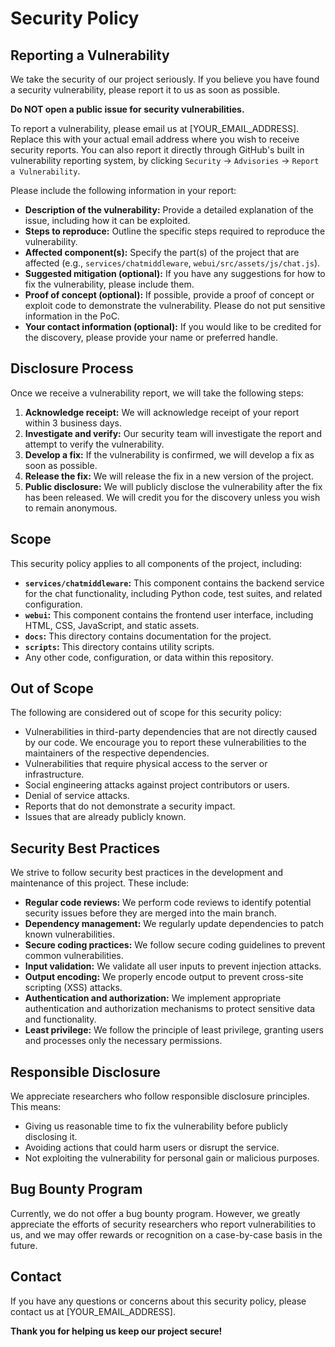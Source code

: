 # Security Policy

## Reporting a Vulnerability

We take the security of our project seriously. If you believe you have found a security vulnerability, please report it to us as soon as possible.

**Do NOT open a public issue for security vulnerabilities.**

To report a vulnerability, please email us at [YOUR_EMAIL_ADDRESS]. Replace this with your actual email address where you wish to receive security reports. You can also report it directly through GitHub's built in vulnerability reporting system, by clicking `Security` -> `Advisories` -> `Report a Vulnerability`.

Please include the following information in your report:

*   **Description of the vulnerability:** Provide a detailed explanation of the issue, including how it can be exploited.
*   **Steps to reproduce:** Outline the specific steps required to reproduce the vulnerability.
*   **Affected component(s):** Specify the part(s) of the project that are affected (e.g., `services/chatmiddleware`, `webui/src/assets/js/chat.js`).
*   **Suggested mitigation (optional):** If you have any suggestions for how to fix the vulnerability, please include them.
*   **Proof of concept (optional):** If possible, provide a proof of concept or exploit code to demonstrate the vulnerability. Please do not put sensitive information in the PoC.
*   **Your contact information (optional):** If you would like to be credited for the discovery, please provide your name or preferred handle.

## Disclosure Process

Once we receive a vulnerability report, we will take the following steps:

1.  **Acknowledge receipt:** We will acknowledge receipt of your report within 3 business days.
2.  **Investigate and verify:** Our security team will investigate the report and attempt to verify the vulnerability.
3.  **Develop a fix:** If the vulnerability is confirmed, we will develop a fix as soon as possible.
4.  **Release the fix:** We will release the fix in a new version of the project.
5.  **Public disclosure:** We will publicly disclose the vulnerability after the fix has been released. We will credit you for the discovery unless you wish to remain anonymous.

## Scope

This security policy applies to all components of the project, including:

*   **`services/chatmiddleware`:** This component contains the backend service for the chat functionality, including Python code, test suites, and related configuration.
*   **`webui`:** This component contains the frontend user interface, including HTML, CSS, JavaScript, and static assets.
*   **`docs`:** This directory contains documentation for the project.
*   **`scripts`:** This directory contains utility scripts.
*   Any other code, configuration, or data within this repository.

## Out of Scope

The following are considered out of scope for this security policy:

*   Vulnerabilities in third-party dependencies that are not directly caused by our code. We encourage you to report these vulnerabilities to the maintainers of the respective dependencies.
*   Vulnerabilities that require physical access to the server or infrastructure.
*   Social engineering attacks against project contributors or users.
*   Denial of service attacks.
*   Reports that do not demonstrate a security impact.
*   Issues that are already publicly known.

## Security Best Practices

We strive to follow security best practices in the development and maintenance of this project. These include:

*   **Regular code reviews:** We perform code reviews to identify potential security issues before they are merged into the main branch.
*   **Dependency management:** We regularly update dependencies to patch known vulnerabilities.
*   **Secure coding practices:** We follow secure coding guidelines to prevent common vulnerabilities.
*   **Input validation:** We validate all user inputs to prevent injection attacks.
*   **Output encoding:** We properly encode output to prevent cross-site scripting (XSS) attacks.
*   **Authentication and authorization:** We implement appropriate authentication and authorization mechanisms to protect sensitive data and functionality.
*   **Least privilege:** We follow the principle of least privilege, granting users and processes only the necessary permissions.

## Responsible Disclosure

We appreciate researchers who follow responsible disclosure principles. This means:

*   Giving us reasonable time to fix the vulnerability before publicly disclosing it.
*   Avoiding actions that could harm users or disrupt the service.
*   Not exploiting the vulnerability for personal gain or malicious purposes.

## Bug Bounty Program

Currently, we do not offer a bug bounty program. However, we greatly appreciate the efforts of security researchers who report vulnerabilities to us, and we may offer rewards or recognition on a case-by-case basis in the future.

## Contact

If you have any questions or concerns about this security policy, please contact us at [YOUR_EMAIL_ADDRESS].

**Thank you for helping us keep our project secure!**
